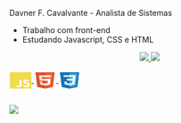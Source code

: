 Davner F. Cavalvante - Analista de Sistemas
- Trabalho com front-end
- Estudando Javascript, CSS e HTML

<div align="center">
  <a href="https://github.com/davcavalc">
  <img height="180em" src="https://github-readme-stats.vercel.app/api?username=davcavalc&show_icons=true&theme=dracula&include_all_commits=true&count_private=true"/>
  <img height="180em" src="https://github-readme-stats.vercel.app/api/top-langs/?username=davcavalc&layout=compact&langs_count=5&theme=dracula"/>
</div>
  
  <div style="display: inline_block"><br>
  <img align="center" alt="dav-Js" height="30" width="40" src="https://raw.githubusercontent.com/devicons/devicon/master/icons/javascript/javascript-plain.svg">
  <!---<img align="center" alt="dav-Ts" height="30" width="40" src="https://raw.githubusercontent.com/devicons/devicon/master/icons/typescript/typescript-plain.svg">-->
  <!--<img align="center" alt="dav-React" height="30" width="40" src="https://raw.githubusercontent.com/devicons/devicon/master/icons/react/react-original.svg">-->
  <img align="center" alt="dav-HTML" height="30" width="40" src="https://raw.githubusercontent.com/devicons/devicon/master/icons/html5/html5-original.svg">
  <img align="center" alt="dav-CSS" height="30" width="40" src="https://raw.githubusercontent.com/devicons/devicon/master/icons/css3/css3-original.svg">
    
</div>
  
  ##
  
  <a href="https://www.linkedin.com/in/davner-firmino-cavalcante-8bab6a23a" target="_blank"><img src="https://img.shields.io/badge/-LinkedIn-%230077B5?style=for-the-badge&logo=linkedin&logoColor=white" target="_blank"></a>
